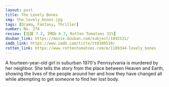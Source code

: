 ```yaml
---
layout: post 
title: The Lovely Bones
img: the_lovely_bones.jpg
tags: [Drama, Fantasy, Thriller]
number: No. 276
review: [豆瓣 7.2, IMDb 6.7, Rotten Tomatoes 31%]
douban_link: https://movie.douban.com/subject/1892531/
imdb_link: https://www.imdb.com/title/tt0380510/
rotten_link: https://www.rottentomatoes.com/m/1189344-lovely_bones
---
```


A fourteen-year-old girl in suburban 1970's Pennsylvania is murdered by her neighbor. She tells the story from the place between Heaven and Earth, showing the lives of the people around her and how they have changed all while attempting to get someone to find her lost body.